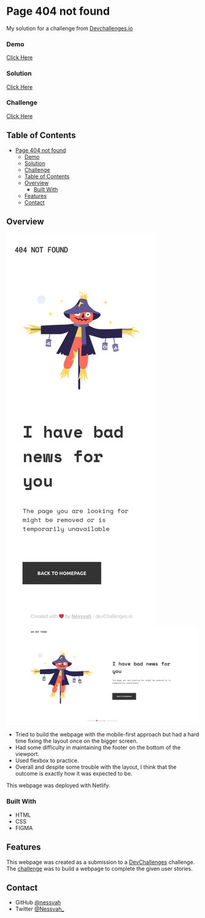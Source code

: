 # Page 404 not found

My solution for a challenge from [Devchallenges.io](http://devchallenges.io)

### Demo

[Click Here](https://stupefied-clarke-d49be9.netlify.app/)

### Solution

[Click Here](https://github.com/Nessvah/404-page-challenge)

### Challenge

[Click Here](https://devchallenges.io/challenges/wBunSb7FPrIepJZAg0sY)

<!-- TABLE OF CONTENTS -->

## Table of Contents

- [Page 404 not found](#page-404-not-found)
    - [Demo](#demo)
    - [Solution](#solution)
    - [Challenge](#challenge)
  - [Table of Contents](#table-of-contents)
  - [Overview](#overview)
    - [Built With](#built-with)
  - [Features](#features)
  - [Contact](#contact)

<!-- OVERVIEW -->

## Overview

![screenshot Mobile](./resources/assets/images/404-not-found-mobile.png)
![screenshot](./resources/assets/images/404-not-found.png)

- Tried to build the webpage with the mobile-first approach but had a hard time fixing the layout once on the bigger screen.
- Had some difficulty in maintaining the footer on the bottom of the viewport.
- Used flexbox to practice.
- Overall and despite some trouble with the layout, I think that the outcome is exactly how it was expected to be.

This webpage was deployed with Netlify.

### Built With

<!-- This section should list any major frameworks that you built your project using. Here are a few examples.-->

- HTML
- CSS
- FIGMA

## Features

<!-- List the features of your application or follow the template. Don't share the figma file here :) -->

This webpage was created as a submission to a [DevChallenges](https://devchallenges.io/challenges) challenge. The [challenge](https://devchallenges.io/challenges/wBunSb7FPrIepJZAg0sY) was to build a webpage to complete the given user stories.

## Contact

- GitHub [@nessvah](https://github.com/Nessvah)
- Twitter [@Nessvah_](https://twitter.com/Nessvah_)
